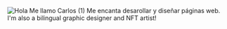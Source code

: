 ![Hola  Me llamo Carlos (1)](https://user-images.githubusercontent.com/78902328/176889140-bd235512-bd50-4985-a00f-ec2807adae8a.jpg)
Me encanta desarollar y diseñar páginas web. I'm also a bilingual graphic designer and NFT artist!
